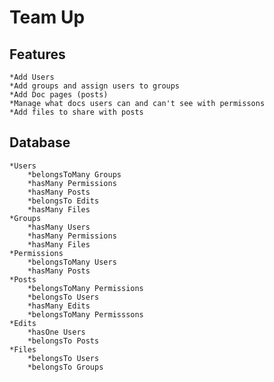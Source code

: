 # Team Up 
## Features    
    *Add Users
    *Add groups and assign users to groups
    *Add Doc pages (posts)
    *Manage what docs users can and can't see with permissons
    *Add files to share with posts

## Database
    *Users
        *belongsToMany Groups
        *hasMany Permissions
        *hasMany Posts
        *belongsTo Edits
        *hasMany Files
    *Groups
        *hasMany Users
        *hasMany Permissions
        *hasMany Files
    *Permissions
        *belongsToMany Users
        *hasMany Posts
    *Posts
        *belongsToMany Permissions
        *belongsTo Users
        *hasMany Edits
        *belongsToMany Permisssons
    *Edits
        *hasOne Users
        *belongsTo Posts
    *Files
        *belongsTo Users
        *belongsTo Groups

